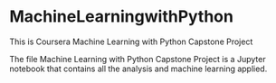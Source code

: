 # MachineLearningwithPython
This is Coursera Machine Learning with Python Capstone Project 

The file Machine Learning with Python Capstone Project is a Jupyter notebook that contains all the analysis and machine learning applied.
